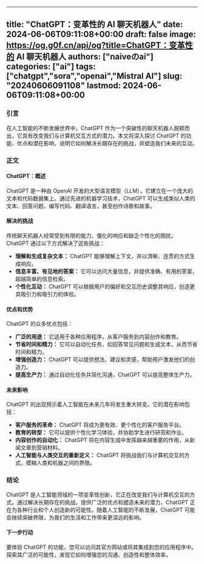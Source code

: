 
---
title: "ChatGPT：变革性的 AI 聊天机器人"
date: 2024-06-06T09:11:08+00:00
draft: false
image: https://og.g0f.cn/api/og?title=ChatGPT：变革性的 AI 聊天机器人
authors: ["naiveのai"]
categories: ["ai"]
tags: ["chatgpt","sora","openai","Mistral AI"]
slug: "20240606091108"
lastmod: 2024-06-06T09:11:08+00:00
---
### 引言

在人工智能的不断发展世界中，ChatGPT 作为一个突破性的聊天机器人脱颖而出，它具有改变我们与计算机交互方式的潜力。本文将深入探讨 ChatGPT 的功能、优点和潜在影响，说明它如何解决长期存在的挑战，并塑造我们未来的互动。

### 正文

#### ChatGPT：概述

ChatGPT 是一种由 OpenAI 开发的大型语言模型（LLM），它建立在一个庞大的文本和代码数据集上。通过先进的机器学习技术，ChatGPT 可以生成类似人类的文本、回答问题、编写代码、翻译语言，甚至创作诗歌和故事。

#### 解决的挑战

传统聊天机器人经常受到有限的能力、僵化的响应和缺乏个性化的困扰。ChatGPT 通过以下方式解决了这些挑战：

- **理解和生成复杂文本：** ChatGPT 能够理解上下文，并以清晰、连贯的方式生成响应。
- **信息丰富、有见地的答案：** 它可以访问大量信息，并提供准确、有用的答案，超越简单的信息检索。
- **个性化互动：** ChatGPT 可以根据用户的偏好和交互历史调整其响应，创造更具吸引力和吸引力的体验。

#### 优点和优势

ChatGPT 的众多优点包括：

- **广泛的用途：** 它适用于各种应用程序，从客户服务到内容创作和教育。
- **节省时间和精力：** 它可以自动化任务，如回答常见问题和生成文本，从而节省时间和精力。
- **增强创造力：** ChatGPT 可以提供想法、建议和灵感，帮助用户激发他们的创造力。
- **提高生产力：** 通过自动化任务并简化沟通，ChatGPT 可以提高整体生产力。

#### 未来影响

ChatGPT 的出现预示着人工智能在未来几年将发生重大转变。它的潜在影响包括：

- **客户服务的革命：** ChatGPT 将成为更有效、更个性化的客户服务平台。
- **教育的转型：** 它可以提供个性化学习体验，并协助学生进行研究和作业。
- **内容创作的自动化：** ChatGPT 将在内容生成中发挥越来越重要的作用，从新闻文章到营销材料。
- **人工智能与人类交互的重新定义：** ChatGPT 将挑战我们与计算机交互的方式，模糊人类和机器之间的界限。

### 结论

ChatGPT 是人工智能领域的一项变革性创新，它正在改变我们与计算机交互的方式。通过解决长期存在的挑战，提供广泛的优点和塑造未来的潜力，ChatGPT 正在为各种行业和个人创造新的可能性。随着人工智能的不断发展，ChatGPT 可能会继续突破界限，为我们的生活和工作带来更深远的影响。

#### 下一步行动

要体验 ChatGPT 的功能，您可以访问其官方网站或将其集成到您的应用程序中。探索其广泛的可能性，发现它如何增强您的沟通、创造性和整体效率。